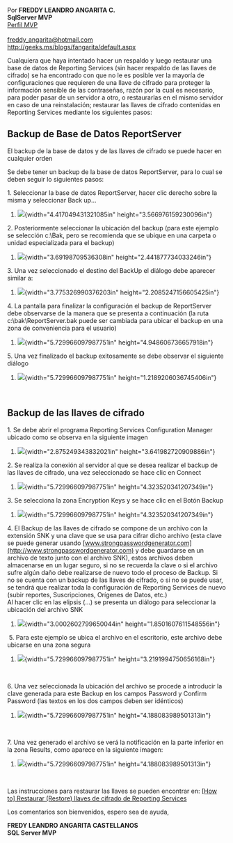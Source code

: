 Por **FREDDY LEANDRO ANGARITA C.\
SqlServer MVP** \
[Perfil
MVP](https://mvp.support.microsoft.com/es-es/mvp/Freddy%20Leandro%20Angarita%20Castellanos-4028407)\
\
<freddy_angarita@hotmail.com>\
<http://geeks.ms/blogs/fangarita/default.aspx>

Cualquiera que haya intentado hacer un respaldo y luego restaurar una
base de datos de Reporting Services (sin hacer respaldo de las llaves de
cifrado) se ha encontrado con que no le es posible ver la mayoría de
configuraciones que requieren de una llave de cifrado para proteger la
información sensible de las contraseñas, razón por la cual es necesario,
para poder pasar de un servidor a otro, o restaurarlas en el mismo
servidor en caso de una reinstalación; restaurar las llaves de cifrado
contenidas en Reporting Services mediante los siguientes pasos:

Backup de Base de Datos ReportServer
------------------------------------

El backup de la base de datos y de las llaves de cifrado se puede hacer
en cualquier orden

Se debe tener un backup de la base de datos ReportServer, para lo cual
se deben seguir lo siguientes pasos:

1\. Seleccionar la base de datos ReportServer, hacer clic derecho sobre
la misma y seleccionar Back up…

1.  ![](./media/media/image1.png){width="4.417049431321085in"
    height="3.566976159230096in"}

2\. Posteriormente seleccionar la ubicación del backup (para este ejemplo
se selección c:\\Bak, pero se recomienda que se ubique en una carpeta o
unidad especializada para el backup)

1.  ![](./media/media/image2.png){width="3.69198709536308in"
    height="2.441877734033246in"}

3\. Una vez seleccionado el destino del BackUp el diálogo debe aparecer
similar a:

1.  ![](./media/media/image3.png){width="3.775326990376203in"
    height="2.2085247156605425in"}

4\. La pantalla para finalizar la configuración el backup de ReportServer
debe observarse de la manera que se presenta a continuación (la ruta
c:\\bak\\ReportServer.bak puede ser cambiada para ubicar el backup en
una zona de conveniencia para el usuario)

1.  ![](./media/media/image4.png){width="5.729966097987751in"
    height="4.948606736657918in"}

5\. Una vez finalizado el backup exitosamente se debe observar el
siguiente diálogo

1.  ![](./media/media/image5.png){width="5.729966097987751in"
    height="1.2189206036745406in"}

 

Backup de las llaves de cifrado
-------------------------------

1\. Se debe abrir el programa Reporting Services Configuration Manager
ubicado como se observa en la siguiente imagen

1.  ![](./media/media/image6.png){width="2.875249343832021in"
    height="3.641982720909886in"}

2\. Se realiza la conexión al servidor al que se desea realizar el backup
de las llaves de cifrado, una vez seleccionado se hace clic en Connect

1.  ![](./media/media/image7.png){width="5.729966097987751in"
    height="4.323520341207349in"}

3\. Se selecciona la zona Encryption Keys y se hace clic en el Botón
Backup

1.  ![](./media/media/image8.png){width="5.729966097987751in"
    height="4.323520341207349in"}

4\. El Backup de las llaves de cifrado se compone de un archivo con la
extensión SNK y una clave que se usa para cifrar dicho archivo (esta
clave se puede generar usando
[www.strongpasswordgenerator.com](http://www.strongpasswordgenerator.com)
y debe guardarse en un archivo de texto junto con el archivo SNK), estos
archivos deben almacenarse en un lugar seguro, si no se recuerda la
clave o si el archivo sufre algún daño debe realizarse de nuevo todo el
proceso de Backup. Si no se cuenta con un backup de las llaves de
cifrado, o si no se puede usar, se tendrá que realizar toda la
configuración de Reporting Services de nuevo (subir reportes,
Suscripciones, Orígenes de Datos, etc.)\
Al hacer clic en las elipsis (…) se presenta un diálogo para seleccionar
la ubicación del archivo SNK

1.  ![](./media/media/image9.png){width="3.0002602799650044in"
    height="1.8501607611548556in"}

 5. Para este ejemplo se ubica el archivo en el escritorio, este archivo
debe ubicarse en una zona segura

1.  ![](./media/media/image10.png){width="5.729966097987751in"
    height="3.2191994750656168in"}

 

6\. Una vez seleccionada la ubicación del archivo se procede a introducir
la clave generada para este Backup en los campos Password y Confirm
Password (las textos en los dos campos deben ser idénticos)

1.  ![](./media/media/image11.png){width="5.729966097987751in"
    height="4.188083989501313in"}

 

7\. Una vez generado el archivo se verá la notificación en la parte
inferior en la zona Results, como aparece en la siguiente imagen:

1.  ![](./media/media/image12.png){width="5.729966097987751in"
    height="4.188083989501313in"}

 

Las instrucciones para restaurar las llaves se pueden encontrar
en: [\[How to\] Restaurar (Restore) llaves de cifrado de Reporting
Services](http://geeks.ms/blogs/fangarita/archive/2013/07/01/how-to-restaurar-restore-llaves-de-cifrado-de-reporting-services.aspx)

Los comentarios son bienvenidos, espero sea de ayuda,

**FREDY LEANDRO ANGARITA CASTELLANOS\
SQL Server MVP**
